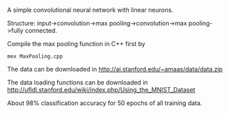A simple convolutional neural network with linear neurons.

Structure: input->convolution->max pooling->convolution->max pooling->fully connected.

Compile the max pooling function in C++ first by
```
mex MaxPooling.cpp
```

The data can be downloaded in http://ai.stanford.edu/~amaas/data/data.zip

The data loading functions can be downloaded in http://ufldl.stanford.edu/wiki/index.php/Using_the_MNIST_Dataset

About 98% classification accuracy for 50 epochs of all training data.

